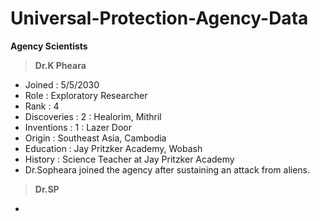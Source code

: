 # Universal-Protection-Agency-Data
**Agency Scientists**
>**Dr.K Pheara**
- Joined      : 5/5/2030
- Role        : Exploratory Researcher
- Rank        : 4
- Discoveries : 2 : Healorim, Mithril
- Inventions  : 1 : Lazer Door
- Origin      : Southeast Asia, Cambodia
- Education   : Jay Pritzker Academy, Wobash
- History     : Science Teacher at Jay Pritzker Academy
- Dr.Sopheara joined the agency after sustaining an attack from aliens.
>**Dr.SP**
- 
